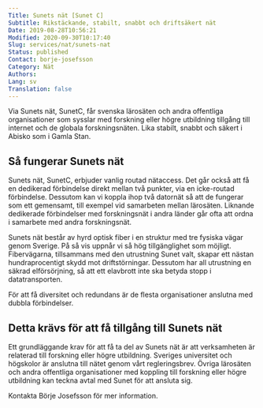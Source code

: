 ```yaml
---
Title: Sunets nät [Sunet C]
Subtitle: Rikstäckande, stabilt, snabbt och driftsäkert nät
Date: 2019-08-28T10:56:21
Modified: 2020-09-30T10:17:40
Slug: services/nat/sunets-nat
Status: published
Contact: borje-josefsson
Category: Nät
Authors: 
Lang: sv
Translation: false
---
```


Via Sunets nät, SunetC, får svenska lärosäten och andra offentliga organisationer som sysslar med forskning eller högre utbildning tillgång till internet och de globala forskningsnäten. Lika stabilt, snabbt och säkert i Abisko som i Gamla Stan.

Så fungerar Sunets nät
----------------------

Sunets nät, SunetC, erbjuder vanlig routad nätaccess. Det går också att få en dedikerad förbindelse direkt mellan två punkter, via en icke-routad förbindelse. Dessutom kan vi koppla ihop två datornät så att de fungerar som ett gemensamt, till exempel vid samarbeten mellan lärosäten. Liknande dedikerade förbindelser med forskningsnät i andra länder går ofta att ordna i samarbete med andra forskningsnät.

Sunets nät består av hyrd optisk fiber i en struktur med tre fysiska vägar genom Sverige. På så vis uppnår vi så hög tillgänglighet som möjligt. Fibervägarna, tillsammans med den utrustning Sunet valt, skapar ett nästan hundraprocentigt skydd mot driftstörningar. Dessutom har all utrustning en säkrad elförsörjning, så att ett elavbrott inte ska betyda stopp i datatransporten.

För att få diversitet och redundans är de flesta organisationer anslutna med dubbla förbindelser.

Detta krävs för att få tillgång till Sunets nät
-----------------------------------------------

Ett grundläggande krav för att få ta del av Sunets nät är att verksamheten är relaterad till forskning eller högre utbildning. Sveriges universitet och högskolor är anslutna till nätet genom vårt regleringsbrev. Övriga lärosäten och andra offentliga organisationer med koppling till forskning eller högre utbildning kan teckna avtal med Sunet för att ansluta sig.

Kontakta Börje Josefsson för mer information.

